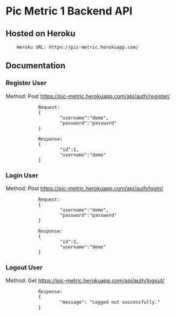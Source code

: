 # Pic Metric 1 Backend API

## Hosted on Heroku
        Heroku URL: https://pic-metric.herokuapp.com/

## Documentation

### Register User
Method: Post
https://pic-metric.herokuapp.com/api/auth/register/
                
                Request:
                {
                        "username":"demo",
                        "password":"password" 
                }

                Response:
                {
                        "id":1,
                        "username":"demo"
                }

### Login User
Method: Post
https://pic-metric.herokuapp.com/api/auth/login/
                
                Request:
                {
                        "username":"demo",
                        "password":"password" 
                }

                Response:
                {
                        "id":1,
                        "username":"demo"
                }

### Logout User
Method: Get
https://pic-metric.herokuapp.com/api/auth/logout/

                Response:
                {
                        "message": "Logged out successfully."
                }